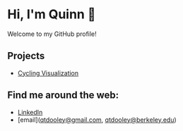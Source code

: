 # Hi, I'm Quinn 👋

Welcome to my GitHub profile!

## Projects

- [Cycling Visualization](https://qtdooley.github.io/Tableau/)

## Find me around the web:

- [LinkedIn](https://linkedin.com/in/qtdooley)
- [email](qtdooley@gmail.com, qtdooley@berkeley.edu)

